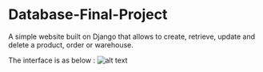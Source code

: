 # Database-Final-Project
A simple website built on Django that allows to create, retrieve, update and delete a product, order or warehouse.

The interface is as below :
![alt text](https://drive.google.com/file/d/13O62RhoqZnLUCxcyJdrG627WyLLLx-vv/view?usp=sharing)
